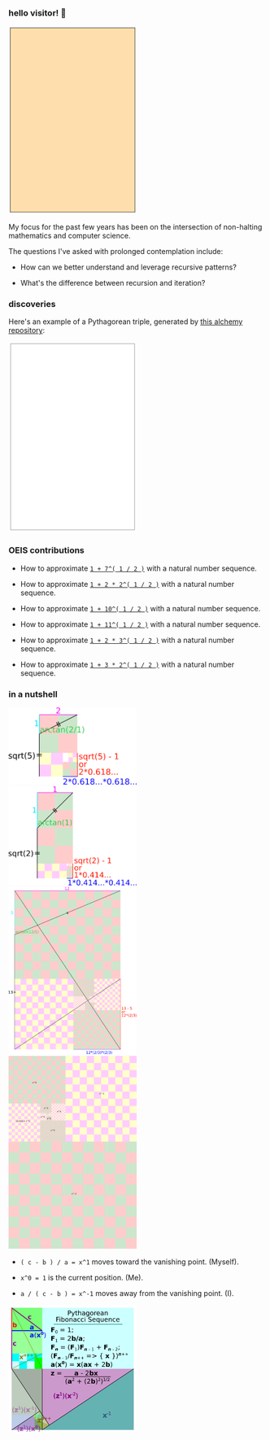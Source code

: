 ### hello visitor!  👋

<img src="https://github.com/bestape/bestape/blob/master/images/InfinitiesKyle.svg?raw=true" width="50%">

My focus for the past few years has been on the intersection of non-halting mathematics and computer science. 

The questions I've asked with prolonged contemplation include:

* How can we better understand and leverage recursive patterns?

* What's the difference between recursion and iteration? 

### discoveries

Here's an example of a Pythagorean triple, generated by [this alchemy repository](https://github.com/bestape/alchemy):
 
<img src="https://github.com/bestape/bestape/blob/master/images/pythagTriple.svg?raw=true" width="50%">

### OEIS contributions

* How to approximate [`1 + 7^( 1 / 2 )`](https://oeis.org/A297189) with a natural number sequence.

* How to approximate [`1 + 2 * 2^( 1 / 2 )`](https://oeis.org/A164544) with a natural number sequence.

* How to approximate [`1 + 10^( 1 / 2 )`](https://oeis.org/A328604) with a natural number sequence.

* How to approximate [`1 + 11^( 1 / 2 )`](https://oeis.org/A328605) with a natural number sequence.

* How to approximate [`1 + 2 * 3^( 1 / 2 )`](https://oeis.org/A328606) with a natural number sequence.

* How to approximate [`1 + 3 * 2^( 1 / 2 )`](https://oeis.org/A330390) with a natural number sequence.

### in a nutshell

<img src="https://github.com/bestape/bestape/blob/master/images/phipy.png?raw=true" width="50%">

<img src="https://github.com/bestape/bestape/blob/master/images/sqrt2.png?raw=true" width="50%">

<img src="https://github.com/bestape/bestape/blob/master/images/pytrip.png?raw=true" width="50%">

<img src="https://github.com/bestape/bestape/blob/master/images/count.png?raw=true" width="50%">

* `( c - b ) / a = x^1` moves toward the vanishing point. (Myself).

* `x^0 = 1` is the current position. (Me).

* `a / ( c - b ) = x^-1` moves away from the vanishing point. (I).

<img src="https://github.com/bestape/bestape/blob/master/images/pythagFib.png?raw=true" width="50%">
